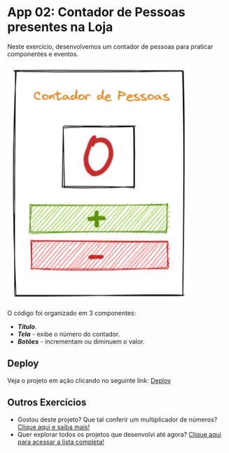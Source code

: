 # App 02: Contador de Pessoas presentes na Loja

Neste exercício, desenvolvemos um contador de pessoas para praticar componentes e eventos.

![Imagem de referência do contador de pessoas](base-exercicio-2.png)

O código foi organizado em 3 componentes:
- ***Título***.
- ***Tela*** - exibe o número do contador.
- ***Botões*** - incrementam ou diminuem o valor.

## Deploy
Veja o projeto em ação clicando no seguinte link:
[Deploy](https://snack.expo.dev/@isaquesv/ex2-contador-pessoas)

## Outros Exercícios
- Gostou deste projeto? Que tal conferir um multiplicador de números?
[Clique aqui e saiba mais!](https://github.com/isaquesv/PpDM_Tarefas/tree/master/ex3-multiplicador-de-numeros)
- Quer explorar todos os projetos que desenvolvi até agora?
[Clique aqui para acessar a lista completa!](https://github.com/isaquesv/PpDM_Tarefas)